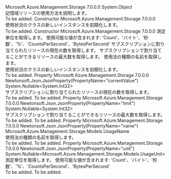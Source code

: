 <Type Name="Usage" FullName="Microsoft.Azure.Management.Storage.Models.Usage">
  <TypeSignature Language="C#" Value="public class Usage" />
  <TypeSignature Language="ILAsm" Value=".class public auto ansi beforefieldinit Usage extends System.Object" />
  <TypeSignature Language="DocId" Value="T:Microsoft.Azure.Management.Storage.Models.Usage" />
  <TypeSignature Language="VB.NET" Value="Public Class Usage" />
  <TypeSignature Language="F#" Value="type Usage = class" />
  <AssemblyInfo>
    <AssemblyName>Microsoft.Azure.Management.Storage</AssemblyName>
    <AssemblyVersion>7.0.0.0</AssemblyVersion>
  </AssemblyInfo>
  <Base>
    <BaseTypeName>System.Object</BaseTypeName>
  </Base>
  <Interfaces />
  <Docs>
    <summary>
            記憶域リソースの使用方法を説明します。
            </summary>
    <remarks>To be added.</remarks>
  </Docs>
  <Members>
    <Member MemberName=".ctor">
      <MemberSignature Language="C#" Value="public Usage ();" />
      <MemberSignature Language="ILAsm" Value=".method public hidebysig specialname rtspecialname instance void .ctor() cil managed" />
      <MemberSignature Language="DocId" Value="M:Microsoft.Azure.Management.Storage.Models.Usage.#ctor" />
      <MemberSignature Language="VB.NET" Value="Public Sub New ()" />
      <MemberType>Constructor</MemberType>
      <AssemblyInfo>
        <AssemblyName>Microsoft.Azure.Management.Storage</AssemblyName>
        <AssemblyVersion>7.0.0.0</AssemblyVersion>
      </AssemblyInfo>
      <Parameters />
      <Docs>
        <summary>
            使用状況のクラスの新しいインスタンスを初期化します。
            </summary>
        <remarks>To be added.</remarks>
      </Docs>
    </Member>
    <Member MemberName=".ctor">
      <MemberSignature Language="C#" Value="public Usage (Nullable&lt;Microsoft.Azure.Management.Storage.Models.UsageUnit&gt; unit = null, Nullable&lt;int&gt; currentValue = null, Nullable&lt;int&gt; limit = null, Microsoft.Azure.Management.Storage.Models.UsageName name = null);" />
      <MemberSignature Language="ILAsm" Value=".method public hidebysig specialname rtspecialname instance void .ctor(valuetype System.Nullable`1&lt;valuetype Microsoft.Azure.Management.Storage.Models.UsageUnit&gt; unit, valuetype System.Nullable`1&lt;int32&gt; currentValue, valuetype System.Nullable`1&lt;int32&gt; limit, class Microsoft.Azure.Management.Storage.Models.UsageName name) cil managed" />
      <MemberSignature Language="DocId" Value="M:Microsoft.Azure.Management.Storage.Models.Usage.#ctor(System.Nullable{Microsoft.Azure.Management.Storage.Models.UsageUnit},System.Nullable{System.Int32},System.Nullable{System.Int32},Microsoft.Azure.Management.Storage.Models.UsageName)" />
      <MemberSignature Language="VB.NET" Value="Public Sub New (Optional unit As Nullable(Of UsageUnit) = null, Optional currentValue As Nullable(Of Integer) = null, Optional limit As Nullable(Of Integer) = null, Optional name As UsageName = null)" />
      <MemberSignature Language="F#" Value="new Microsoft.Azure.Management.Storage.Models.Usage : Nullable&lt;Microsoft.Azure.Management.Storage.Models.UsageUnit&gt; * Nullable&lt;int&gt; * Nullable&lt;int&gt; * Microsoft.Azure.Management.Storage.Models.UsageName -&gt; Microsoft.Azure.Management.Storage.Models.Usage" Usage="new Microsoft.Azure.Management.Storage.Models.Usage (unit, currentValue, limit, name)" />
      <MemberType>Constructor</MemberType>
      <AssemblyInfo>
        <AssemblyName>Microsoft.Azure.Management.Storage</AssemblyName>
        <AssemblyVersion>7.0.0.0</AssemblyVersion>
      </AssemblyInfo>
      <Parameters>
        <Parameter Name="unit" Type="System.Nullable&lt;Microsoft.Azure.Management.Storage.Models.UsageUnit&gt;" />
        <Parameter Name="currentValue" Type="System.Nullable&lt;System.Int32&gt;" />
        <Parameter Name="limit" Type="System.Nullable&lt;System.Int32&gt;" />
        <Parameter Name="name" Type="Microsoft.Azure.Management.Storage.Models.UsageName" />
      </Parameters>
      <Docs>
        <param name="unit">測定単位を取得します。 使用可能な値が含まれます: 'Count'、'バイト'、'秒数'、'%'、'CountsPerSecond'、'BytesPerSecond'</param>
        <param name="currentValue">サブスクリプションに割り当てられたリソースの現在の数を取得します。</param>
        <param name="limit">サブスクリプションで割り当てることができるリソースの最大数を取得します。</param>
        <param name="name">使用法の種類の名前を取得します。</param>
        <summary>
            使用状況のクラスの新しいインスタンスを初期化します。
            </summary>
        <remarks>To be added.</remarks>
      </Docs>
    </Member>
    <Member MemberName="CurrentValue">
      <MemberSignature Language="C#" Value="public Nullable&lt;int&gt; CurrentValue { get; }" />
      <MemberSignature Language="ILAsm" Value=".property instance valuetype System.Nullable`1&lt;int32&gt; CurrentValue" />
      <MemberSignature Language="DocId" Value="P:Microsoft.Azure.Management.Storage.Models.Usage.CurrentValue" />
      <MemberSignature Language="VB.NET" Value="Public ReadOnly Property CurrentValue As Nullable(Of Integer)" />
      <MemberSignature Language="F#" Value="member this.CurrentValue : Nullable&lt;int&gt;" Usage="Microsoft.Azure.Management.Storage.Models.Usage.CurrentValue" />
      <MemberType>Property</MemberType>
      <AssemblyInfo>
        <AssemblyName>Microsoft.Azure.Management.Storage</AssemblyName>
        <AssemblyVersion>7.0.0.0</AssemblyVersion>
      </AssemblyInfo>
      <Attributes>
        <Attribute>
          <AttributeName>Newtonsoft.Json.JsonProperty(PropertyName="currentValue")</AttributeName>
        </Attribute>
      </Attributes>
      <ReturnValue>
        <ReturnType>System.Nullable&lt;System.Int32&gt;</ReturnType>
      </ReturnValue>
      <Docs>
        <summary>
            サブスクリプションに割り当てられたリソースの現在の数を取得します。
            </summary>
        <value>To be added.</value>
        <remarks>To be added.</remarks>
      </Docs>
    </Member>
    <Member MemberName="Limit">
      <MemberSignature Language="C#" Value="public Nullable&lt;int&gt; Limit { get; }" />
      <MemberSignature Language="ILAsm" Value=".property instance valuetype System.Nullable`1&lt;int32&gt; Limit" />
      <MemberSignature Language="DocId" Value="P:Microsoft.Azure.Management.Storage.Models.Usage.Limit" />
      <MemberSignature Language="VB.NET" Value="Public ReadOnly Property Limit As Nullable(Of Integer)" />
      <MemberSignature Language="F#" Value="member this.Limit : Nullable&lt;int&gt;" Usage="Microsoft.Azure.Management.Storage.Models.Usage.Limit" />
      <MemberType>Property</MemberType>
      <AssemblyInfo>
        <AssemblyName>Microsoft.Azure.Management.Storage</AssemblyName>
        <AssemblyVersion>7.0.0.0</AssemblyVersion>
      </AssemblyInfo>
      <Attributes>
        <Attribute>
          <AttributeName>Newtonsoft.Json.JsonProperty(PropertyName="limit")</AttributeName>
        </Attribute>
      </Attributes>
      <ReturnValue>
        <ReturnType>System.Nullable&lt;System.Int32&gt;</ReturnType>
      </ReturnValue>
      <Docs>
        <summary>
            サブスクリプションで割り当てることができるリソースの最大数を取得します。
            </summary>
        <value>To be added.</value>
        <remarks>To be added.</remarks>
      </Docs>
    </Member>
    <Member MemberName="Name">
      <MemberSignature Language="C#" Value="public Microsoft.Azure.Management.Storage.Models.UsageName Name { get; }" />
      <MemberSignature Language="ILAsm" Value=".property instance class Microsoft.Azure.Management.Storage.Models.UsageName Name" />
      <MemberSignature Language="DocId" Value="P:Microsoft.Azure.Management.Storage.Models.Usage.Name" />
      <MemberSignature Language="VB.NET" Value="Public ReadOnly Property Name As UsageName" />
      <MemberSignature Language="F#" Value="member this.Name : Microsoft.Azure.Management.Storage.Models.UsageName" Usage="Microsoft.Azure.Management.Storage.Models.Usage.Name" />
      <MemberType>Property</MemberType>
      <AssemblyInfo>
        <AssemblyName>Microsoft.Azure.Management.Storage</AssemblyName>
        <AssemblyVersion>7.0.0.0</AssemblyVersion>
      </AssemblyInfo>
      <Attributes>
        <Attribute>
          <AttributeName>Newtonsoft.Json.JsonProperty(PropertyName="name")</AttributeName>
        </Attribute>
      </Attributes>
      <ReturnValue>
        <ReturnType>Microsoft.Azure.Management.Storage.Models.UsageName</ReturnType>
      </ReturnValue>
      <Docs>
        <summary>
            使用法の種類の名前を取得します。
            </summary>
        <value>To be added.</value>
        <remarks>To be added.</remarks>
      </Docs>
    </Member>
    <Member MemberName="Unit">
      <MemberSignature Language="C#" Value="public Nullable&lt;Microsoft.Azure.Management.Storage.Models.UsageUnit&gt; Unit { get; }" />
      <MemberSignature Language="ILAsm" Value=".property instance valuetype System.Nullable`1&lt;valuetype Microsoft.Azure.Management.Storage.Models.UsageUnit&gt; Unit" />
      <MemberSignature Language="DocId" Value="P:Microsoft.Azure.Management.Storage.Models.Usage.Unit" />
      <MemberSignature Language="VB.NET" Value="Public ReadOnly Property Unit As Nullable(Of UsageUnit)" />
      <MemberSignature Language="F#" Value="member this.Unit : Nullable&lt;Microsoft.Azure.Management.Storage.Models.UsageUnit&gt;" Usage="Microsoft.Azure.Management.Storage.Models.Usage.Unit" />
      <MemberType>Property</MemberType>
      <AssemblyInfo>
        <AssemblyName>Microsoft.Azure.Management.Storage</AssemblyName>
        <AssemblyVersion>7.0.0.0</AssemblyVersion>
      </AssemblyInfo>
      <Attributes>
        <Attribute>
          <AttributeName>Newtonsoft.Json.JsonProperty(PropertyName="unit")</AttributeName>
        </Attribute>
      </Attributes>
      <ReturnValue>
        <ReturnType>System.Nullable&lt;Microsoft.Azure.Management.Storage.Models.UsageUnit&gt;</ReturnType>
      </ReturnValue>
      <Docs>
        <summary>
            測定単位を取得します。 使用可能な値が含まれます: 'Count'、'バイト'、'秒数'、'%'、'CountsPerSecond'、'BytesPerSecond'
            </summary>
        <value>To be added.</value>
        <remarks>To be added.</remarks>
      </Docs>
    </Member>
  </Members>
</Type>